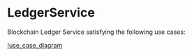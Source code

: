 # LedgerService

Blockchain Ledger Service satisfying the following use cases:

[!use_case_diagram](img/use_case_diagram.png)
